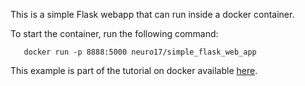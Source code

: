 This is a simple Flask webapp that can run inside a docker container.

To start the container, run the following command:

	   docker run -p 8888:5000 neuro17/simple_flask_web_app

This example is part of the tutorial on docker available [here][1].

[1]: http://prakhar.me/docker-curriculum/
